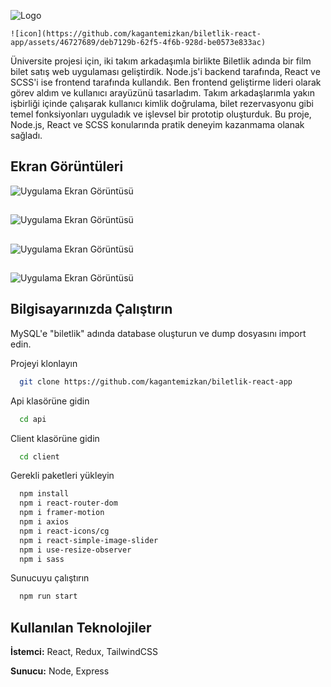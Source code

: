 
![Logo]([https://dev-to-uploads.s3.amazonaws.com/uploads/articles/th5xamgrr6se0x5ro4g6.png](https://github.com/kagantemizkan/biletlik-react-app/assets/46727689/b0e72f4e-8ca5-478b-a0b3-792574f001c2.png))

    ![icon](https://github.com/kagantemizkan/biletlik-react-app/assets/46727689/deb7129b-62f5-4f6b-928d-be0573e833ac)


Üniversite projesi için, iki takım arkadaşımla birlikte Biletlik adında bir film bilet satış web uygulaması geliştirdik. Node.js'i backend tarafında, React ve SCSS'i ise frontend tarafında kullandık. Ben frontend geliştirme lideri olarak görev aldım ve kullanıcı arayüzünü tasarladım. Takım arkadaşlarımla yakın işbirliği içinde çalışarak kullanıcı kimlik doğrulama, bilet rezervasyonu gibi temel fonksiyonları uyguladık ve işlevsel bir prototip oluşturduk. Bu proje, Node.js, React ve SCSS konularında pratik deneyim kazanmama olanak sağladı.


## Ekran Görüntüleri

![Uygulama Ekran Görüntüsü](https://via.placeholder.com/468x300?text=App+Screenshot+Here)
## 
![Uygulama Ekran Görüntüsü](https://via.placeholder.com/468x300?text=App+Screenshot+Here)
## 
![Uygulama Ekran Görüntüsü](https://via.placeholder.com/468x300?text=App+Screenshot+Here)
## 
![Uygulama Ekran Görüntüsü](https://via.placeholder.com/468x300?text=App+Screenshot+Here)

  
## Bilgisayarınızda Çalıştırın

MySQL'e "biletlik" adında database oluşturun ve dump dosyasını import edin.

Projeyi klonlayın

```bash
  git clone https://github.com/kagantemizkan/biletlik-react-app
```

Api klasörüne gidin

```bash
  cd api
```
Client klasörüne gidin
```bash
  cd client
```

Gerekli paketleri yükleyin

```bash
  npm install
  npm i react-router-dom
  npm i framer-motion
  npm i axios
  npm i react-icons/cg
  npm i react-simple-image-slider
  npm i use-resize-observer
  npm i sass
```

Sunucuyu çalıştırın

```bash
  npm run start
```

  
## Kullanılan Teknolojiler

**İstemci:** React, Redux, TailwindCSS

**Sunucu:** Node, Express

  
